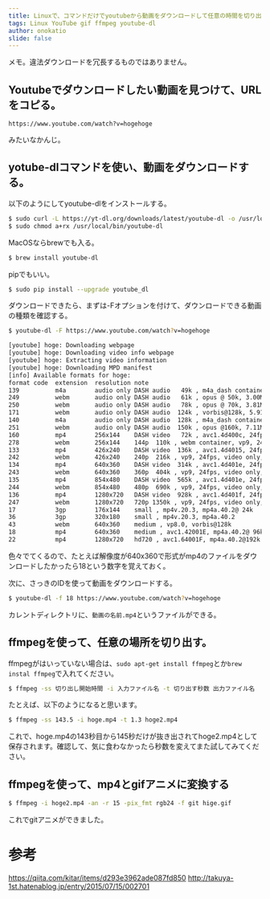 ```yaml
---
title: Linuxで、コマンドだけでyoutubeから動画をダウンロードして任意の時間を切り出してgifアニ化する
tags: Linux YouTube gif ffmpeg youtube-dl
author: onokatio
slide: false
---
```

メモ。違法ダウンロードを冗長するものではありません。

## Youtubeでダウンロードしたい動画を見つけて、URLをコピる。

```
https://www.youtube.com/watch?v=hogehoge
```
みたいなかんじ。

## yotube-dlコマンドを使い、動画をダウンロードする。

以下のようにしてyoutube-dlをインストールする。

```bash
$ sudo curl -L https://yt-dl.org/downloads/latest/youtube-dl -o /usr/local/bin/youtube-dl
$ sudo chmod a+rx /usr/local/bin/youtube-dl
```

MacOSならbrewでも入る。

```bash
$ brew install youtube-dl
```

pipでもいい。

```bash
$ sudo pip install --upgrade youtube_dl
```


ダウンロードできたら、まずは-Fオプションを付けて、ダウンロードできる動画の種類を確認する。

```bash
$ youtube-dl -F https://www.youtube.com/watch?v=hogehoge

[youtube] hoge: Downloading webpage
[youtube] hoge: Downloading video info webpage
[youtube] hoge: Extracting video information
[youtube] hoge: Downloading MPD manifest
[info] Available formats for hoge:
format code  extension  resolution note
139          m4a        audio only DASH audio   49k , m4a_dash container, mp4a.40.5@ 48k (22050Hz)
249          webm       audio only DASH audio   61k , opus @ 50k, 3.00MiB
250          webm       audio only DASH audio   78k , opus @ 70k, 3.81MiB
171          webm       audio only DASH audio  124k , vorbis@128k, 5.91MiB
140          m4a        audio only DASH audio  128k , m4a_dash container, mp4a.40.2@128k (44100Hz)
251          webm       audio only DASH audio  150k , opus @160k, 7.11MiB
160          mp4        256x144    DASH video   72k , avc1.4d400c, 24fps, video only
278          webm       256x144    144p  110k , webm container, vp9, 24fps, video only, 4.38MiB
133          mp4        426x240    DASH video  136k , avc1.4d4015, 24fps, video only
242          webm       426x240    240p  216k , vp9, 24fps, video only, 6.56MiB
134          mp4        640x360    DASH video  314k , avc1.4d401e, 24fps, video only
243          webm       640x360    360p  404k , vp9, 24fps, video only, 11.71MiB
135          mp4        854x480    DASH video  565k , avc1.4d401e, 24fps, video only
244          webm       854x480    480p  690k , vp9, 24fps, video only, 18.09MiB
136          mp4        1280x720   DASH video  928k , avc1.4d401f, 24fps, video only
247          webm       1280x720   720p 1350k , vp9, 24fps, video only, 35.56MiB
17           3gp        176x144    small , mp4v.20.3, mp4a.40.2@ 24k
36           3gp        320x180    small , mp4v.20.3, mp4a.40.2
43           webm       640x360    medium , vp8.0, vorbis@128k
18           mp4        640x360    medium , avc1.42001E, mp4a.40.2@ 96k
22           mp4        1280x720   hd720 , avc1.64001F, mp4a.40.2@192k (best)

```

色々でてくるので、たとえば解像度が640x360で形式がmp4のファイルをダウンロードしたかったら18という数字を覚えておく。

次に、さっきのIDを使って動画をダウンロードする。

```bash
$ youtube-dl -f 18 https://www.youtube.com/watch?v=hogehoge
```

カレントディレクトリに、`動画の名前.mp4`というファイルができる。

## ffmpegを使って、任意の場所を切り出す。

ffmpegがはいっていない場合は、`sudo apt-get install ffmpeg`とか`brew instal ffmpeg`で入れてください。

```bash
$ ffmpeg -ss 切り出し開始時間 -i 入力ファイル名 -t 切り出す秒数 出力ファイル名
```

たとえば、以下のようになると思います。

```bash
$ ffmpeg -ss 143.5 -i hoge.mp4 -t 1.3 hoge2.mp4
```

これで、hoge.mp4の143秒目から145秒だけが抜き出されてhoge2.mp4として保存されます。確認して、気に食わなかったら秒数を変えてまた試してみてください。

## ffmpegを使って、mp4とgifアニメに変換する

```bash
$ ffmpeg -i hoge2.mp4 -an -r 15 -pix_fmt rgb24 -f git hige.gif
```

これでgitアニメができました。


# 参考

https://qiita.com/kitar/items/d293e3962ade087fd850
http://takuya-1st.hatenablog.jp/entry/2015/07/15/002701

